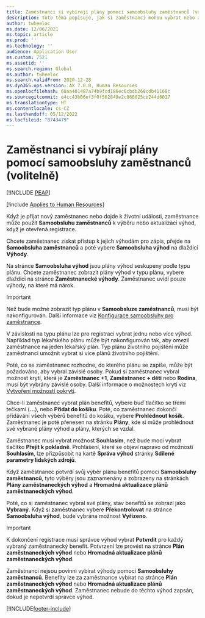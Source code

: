 ```yaml
---
title: Zaměstnanci si vybírají plány pomocí samoobsluhy zaměstnanců (volitelně)
description: Toto téma popisuje, jak si zaměstnanci mohou vybrat nebo aktualizovat své výhody.
author: twheeloc
ms.date: 12/06/2021
ms.topic: article
ms.prod: ''
ms.technology: ''
audience: Application User
ms.custom: 7521
ms.assetid: ''
ms.search.region: Global
ms.author: twheeloc
ms.search.validFrom: 2020-12-28
ms.dyn365.ops.version: AX 7.0.0, Human Resources
ms.openlocfilehash: 68aa401487a74b9fcd186ec6cbdb268cdb41168c
ms.sourcegitcommit: e4cc43b06ef3f0f562849e2c960025cb244d6017
ms.translationtype: HT
ms.contentlocale: cs-CZ
ms.lasthandoff: 05/12/2022
ms.locfileid: "8743479"
---
```

# <a name="employees-select-plans-by-using-employee-self-service-optional"></a>Zaměstnanci si vybírají plány pomocí samoobsluhy zaměstnanců (volitelně)


[!INCLUDE [PEAP](../includes/peap-2.md)]

[!include [Applies to Human Resources](../includes/applies-to-hr.md)]

Když je přijat nový zaměstnanec nebo dojde k životní události, zaměstnance může použít **Samoobsluhu zaměstnanců** k výběru nebo aktualizaci výhod, když je otevřená registrace.

Chcete zaměstnanec získat přístup k jejich výhodám pro zápis, přejde na **Samoobsluha zaměstnanců** a poté vybere **Samoobsluha výhod** na dlaždici **Výhody**.

Na stránce **Samoobsluha výhod** jsou plány výhod seskupeny podle typu plánu. Chcete zaměstnanec zobrazit plány výhod v typu plánu, vybere dlaždici na stránce **Zaměstnanecké výhody**. Zaměstnanec uvidí pouze výhody, na které má nárok.

> [!IMPORTANT]
> Než bude možné zobrazit typ plánu v **Samoobsluze zaměstnanců**, musí být nakonfigurován. Další informace viz [Konfigurace samoobsluhy pro zaměstnance](/dynamics365/human-resources/hr-benefits-setup-employee-self-service).

V závislosti na typu plánu lze pro registraci vybrat jednu nebo více výhod. Například typ lékařského plánu může být nakonfigurován tak, aby omezil zaměstnance na jeden lékařský plán. Typ plánu životního pojištění může zaměstnanci umožnit vybrat si více plánů životního pojištění.

Poté, co se zaměstnanec rozhodne, do kterého plánu se zapíše, může být požadováno, aby vybral závislé osoby. Pokud si zaměstnanec vybral možnost krytí, která je **Zaměstnanec +1**, **Zaměstnanec + děti** nebo **Rodina**, musí být vybrány závislé osoby. Další informace o možnostech krytí viz [Vytvoření možností pokrytí](/dynamics365/human-resources/hr-benefits-setup-coverage-options).

Chce-li zaměstnanec vybrat plán benefitů, vybere buď tlačítko se třemi tečkami (**...**), nebo **Přidat do košíku**. Poté, co zaměstnanec dokončí přidávání všech výběrů benefitů do košíku, vybere **Prohlédnout košík**. Zaměstnanec je poté přenesen na stránku **Plány**, kde si může prohlédnout své vybrané plány výhod a plány, kterých se vzdal.

Zaměstnanec musí vybrat možnost **Souhlasím**, než bude moci vybrat tlačítko **Přejít k pokladně**. Prohlášení, které se objeví napravo od možnosti **Souhlasím**, lze přizpůsobit na kartě **Správa výhod** stránky **Sdílené parametry lidských zdrojů**.

Když zaměstnanec potvrdí svůj výběr plánu benefitů pomocí **Samoobsluhy zaměstnanců**, tyto výběry jsou zaznamenány a zobrazeny na stránkách **Plány zaměstnaneckých výhod** a **Hromadná aktualizace plánů zaměstnaneckých výhod**.

Poté, co si zaměstnanec vybral své plány, stav benefitů se zobrazí jako **Vybraný**. Když si zaměstnanec vybere **Překontrolovat** na stránce **Samoobsluha výhod**, bude vybrána možnost **Vyřízeno**.

> [!IMPORTANT]
> K dokončení registrace musí správce výhod vybrat **Potvrdit** pro každý vybraný zaměstnanecký benefit. Potvrzení lze provést na stránce **Plán zaměstnaneckých výhod** nebo **Hromadná aktualizace plánů zaměstnaneckých výhod**.
>

Zaměstnanci nejsou povinni vybírat výhody pomocí **Samoobsluhy zaměstnanců**. Benefity lze za zaměstnance vybírat na stránce **Plán zaměstnaneckých výhod** nebo **Hromadná aktualizace plánů zaměstnaneckých výhod**. Zaměstnanec nebude do těchto výhod zapsán, dokud je nepotvrdí správce výhod.

[!INCLUDE[footer-include](../includes/footer-banner.md)]
